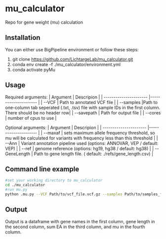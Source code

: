 # mu_calculator
Repo for gene weight (mu) calculation 

## Installation
You can either use BigPipeline environment or follow these steps:
1. git clone https://github.com/LichtargeLab/mu_calculator.git
2. conda env create -f ./mu_calculator/environment.yml
3. conda activate pyMu


## Usage
Required arguments:
| Argument                | Descripion |
| ---------------------- |--------------------- |
| --VCF                | Path to annotated VCF file |
| --samples            |Path to one-column tab seperated (.txt, .tsv) file with sample IDs in the first column. There should be no header row|
| --savepath           | Path for output file |
| --cores              | number of cpus to use |

Optional arguments:
| Argument                 | Descripion |
| ---------------------- |--------------------- |
| --maxaf  | sets maximum allele frequency threshold, so mu will be calculated for variants with frequency less than this threshold |
| --Ann      | Variant annotation pipeline used (options: ANNOVAR, VEP / default: VEP) |
| --ref      | genome reference (options: hg19, hg38 / default: hg38) |
| --GeneLength      | Path to gene length file. ( default: ./refs/gene_length.csv) |



## Command line example
```bash
#set your working directory to mu_calculator
cd ./mu_calculator
#run mu.py
python .mu.py --VCF Path/to/vcf_file.vcf.gz --samples Path/to/samples_file.tsv --savepath save/directory/ --cores 20 --maxaf 0.01
```

## Output
Output is a dataframe with gene names in the first column, gene length in the second column, sum EA in the third column, and mu in the fourth column. 


